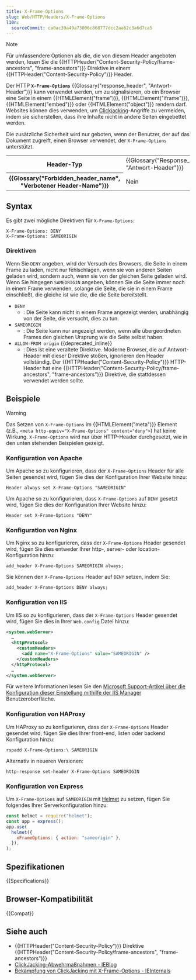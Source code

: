 ```yaml
---
title: X-Frame-Options
slug: Web/HTTP/Headers/X-Frame-Options
l10n:
  sourceCommit: ca0ac39a49a73006c868777dcc2aa62c3a6d7ca5
---
```


> [!NOTE]
> Für umfassendere Optionen als die, die von diesem Header angeboten werden, lesen Sie die {{HTTPHeader("Content-Security-Policy/frame-ancestors", "frame-ancestors")}} Direktive in einem {{HTTPHeader("Content-Security-Policy")}} Header.

Der HTTP **`X-Frame-Options`** {{Glossary("response_header", "Antwort-Header")}} kann verwendet werden, um zu signalisieren, ob ein Browser eine Seite in einem {{HTMLElement("frame")}}, {{HTMLElement("iframe")}}, {{HTMLElement("embed")}} oder {{HTMLElement("object")}} rendern darf. Websites können dies verwenden, um [Clickjacking](/de/docs/Web/Security/Types_of_attacks#clickjacking)-Angriffe zu vermeiden, indem sie sicherstellen, dass ihre Inhalte nicht in andere Seiten eingebettet werden.

Die zusätzliche Sicherheit wird nur geboten, wenn der Benutzer, der auf das Dokument zugreift, einen Browser verwendet, der `X-Frame-Options` unterstützt.

<table class="properties">
  <tbody>
    <tr>
      <th scope="row">Header-Typ</th>
      <td>{{Glossary("Response_header", "Antwort-Header")}}</td>
    </tr>
    <tr>
      <th scope="row">{{Glossary("Forbidden_header_name", "Verbotener Header-Name")}}</th>
      <td>Nein</td>
    </tr>
  </tbody>
</table>

## Syntax

Es gibt zwei mögliche Direktiven für `X-Frame-Options`:

```http
X-Frame-Options: DENY
X-Frame-Options: SAMEORIGIN
```

### Direktiven

Wenn Sie `DENY` angeben, wird der Versuch des Browsers, die Seite in einem Frame zu laden, nicht nur fehlschlagen, wenn sie von anderen Seiten geladen wird, sondern auch, wenn sie von der gleichen Seite geladen wird. Wenn Sie hingegen `SAMEORIGIN` angeben, können Sie die Seite immer noch in einem Frame verwenden, solange die Seite, die sie in einem Frame einschließt, die gleiche ist wie die, die die Seite bereitstellt.

- `DENY`
  - : Die Seite kann nicht in einem Frame angezeigt werden, unabhängig von der Seite, die versucht, dies zu tun.
- `SAMEORIGIN`
  - : Die Seite kann nur angezeigt werden, wenn alle übergeordneten Frames den gleichen Ursprung wie die Seite selbst haben.
- `ALLOW-FROM origin` {{deprecated_inline}}
  - : Dies ist eine veraltete Direktive. Moderne Browser, die auf Antwort-Header mit dieser Direktive stoßen, ignorieren den Header vollständig. Der {{HTTPHeader("Content-Security-Policy")}} HTTP-Header hat eine {{HTTPHeader("Content-Security-Policy/frame-ancestors", "frame-ancestors")}} Direktive, die stattdessen verwendet werden sollte.

## Beispiele

> [!WARNING]
> Das Setzen von `X-Frame-Options` im {{HTMLElement("meta")}} Element (z.B., `<meta http-equiv="X-Frame-Options" content="deny">`) hat keine Wirkung. `X-Frame-Options` wird nur über HTTP-Header durchgesetzt, wie in den unten stehenden Beispielen gezeigt.

### Konfiguration von Apache

Um Apache so zu konfigurieren, dass der `X-Frame-Options` Header für alle Seiten gesendet wird, fügen Sie dies der Konfiguration Ihrer Website hinzu:

```apacheconf
Header always set X-Frame-Options "SAMEORIGIN"
```

Um Apache so zu konfigurieren, dass `X-Frame-Options` auf `DENY` gesetzt wird, fügen Sie dies der Konfiguration Ihrer Website hinzu:

```apacheconf
Header set X-Frame-Options "DENY"
```

### Konfiguration von Nginx

Um Nginx so zu konfigurieren, dass der `X-Frame-Options` Header gesendet wird, fügen Sie dies entweder Ihrer http-, server- oder location-Konfiguration hinzu:

```nginx
add_header X-Frame-Options SAMEORIGIN always;
```

Sie können den `X-Frame-Options` Header auf `DENY` setzen, indem Sie:

```nginx
add_header X-Frame-Options DENY always;
```

### Konfiguration von IIS

Um IIS so zu konfigurieren, dass der `X-Frame-Options` Header gesendet wird, fügen Sie dies in Ihrer `Web.config` Datei hinzu:

```xml
<system.webServer>
  …
  <httpProtocol>
    <customHeaders>
      <add name="X-Frame-Options" value="SAMEORIGIN" />
    </customHeaders>
  </httpProtocol>
  …
</system.webServer>
```

Für weitere Informationen lesen Sie den [Microsoft Support-Artikel über die Konfiguration dieser Einstellung mithilfe der IIS Manager](https://support.microsoft.com/en-US/office/mitigating-framesniffing-with-the-x-frame-options-header-1911411b-b51e-49fd-9441-e8301dcdcd79) Benutzeroberfläche.

### Konfiguration von HAProxy

Um HAProxy so zu konfigurieren, dass der `X-Frame-Options` Header gesendet wird, fügen Sie dies Ihrer front-end, listen oder backend Konfiguration hinzu:

```plain
rspadd X-Frame-Options:\ SAMEORIGIN
```

Alternativ in neueren Versionen:

```plain
http-response set-header X-Frame-Options SAMEORIGIN
```

### Konfiguration von Express

Um `X-Frame-Options` auf `SAMEORIGIN` mit [Helmet](https://helmetjs.github.io/) zu setzen, fügen Sie folgendes Ihrer Serverkonfiguration hinzu:

```js
const helmet = require("helmet");
const app = express();
app.use(
  helmet({
    xFrameOptions: { action: "sameorigin" },
  }),
);
```

## Spezifikationen

{{Specifications}}

## Browser-Kompatibilität

{{Compat}}

## Siehe auch

- {{HTTPHeader("Content-Security-Policy")}} Direktive {{HTTPHeader("Content-Security-Policy/frame-ancestors", "frame-ancestors")}}
- [ClickJacking-Abwehrmaßnahmen - IEBlog](https://learn.microsoft.com/en-us/archive/blogs/ie/ie8-security-part-vii-clickjacking-defenses)
- [Bekämpfung von ClickJacking mit X-Frame-Options - IEInternals](https://learn.microsoft.com/en-us/archive/blogs/ieinternals/combating-clickjacking-with-x-frame-options)
